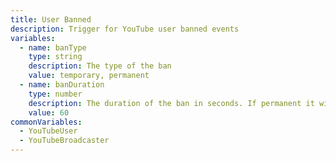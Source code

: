 ```yaml
---
title: User Banned
description: Trigger for YouTube user banned events
variables:
  - name: banType
    type: string
    description: The type of the ban
    value: temporary, permanent
  - name: banDuration
    type: number
    description: The duration of the ban in seconds. If permanent it will be 0
    value: 60
commonVariables:
  - YouTubeUser
  - YouTubeBroadcaster
---
```

